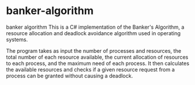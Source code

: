 # banker-algorithm
banker algorithm
This is a C# implementation of the Banker's Algorithm, a resource allocation and deadlock avoidance algorithm used in operating systems.

The program takes as input the number of processes and resources, the total number of each resource available, the current allocation of resources to each process, and the maximum need of each process. It then calculates the available resources and checks if a given resource request from a process can be granted without causing a deadlock.
